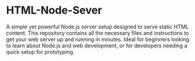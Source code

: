 # HTML-Node-Sever
A simple yet powerful Node.js server setup designed to serve static HTML content. This repository contains all the necessary files and instructions to get your web server up and running in minutes. Ideal for beginners looking to learn about Node.js and web development, or for developers needing a quick setup for prototyping.
